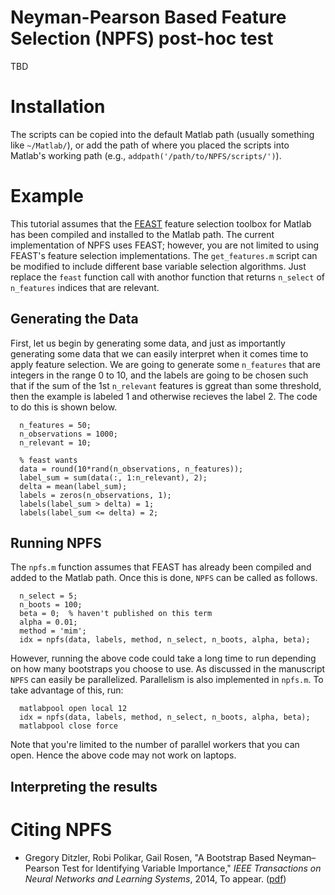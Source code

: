 # Neyman-Pearson Based Feature Selection (NPFS) post-hoc test

TBD

# Installation
The scripts can be copied into the default Matlab path (usually something like `~/Matlab/`), or add the path of where you placed the scripts into Matlab's working path (e.g., `addpath('/path/to/NPFS/scripts/')`).

# Example

This tutorial assumes that the [FEAST](http://www.cs.man.ac.uk/~gbrown/fstoolbox/) feature selection toolbox for Matlab has been compiled and installed to the Matlab path. The current implementation of NPFS uses FEAST; however, you are not limited to using FEAST's feature selection implementations. The `get_features.m` script can be modified to include different base variable selection algorithms. Just replace the `feast` function call with anothor function that returns `n_select` of `n_features` indices that are relevant.  

## Generating the Data

First, let us begin by generating some data, and just as importantly generating some data that we can easily interpret when it comes time to apply feature selection. We are going to generate some `n_features` that are integers in the range 0 to 10, and the labels are going to be chosen such that if the sum of the 1st `n_relevant` features is ggreat than some threshold, then the example is labeled 1 and otherwise recieves the label 2. The code to do this is shown below.  

```
  n_features = 50;
  n_observations = 1000; 
  n_relevant = 10;

  % feast wants 
  data = round(10*rand(n_observations, n_features));
  label_sum = sum(data(:, 1:n_relevant), 2);
  delta = mean(label_sum);
  labels = zeros(n_observations, 1);
  labels(label_sum > delta) = 1;
  labels(label_sum <= delta) = 2;
```


## Running NPFS

The `npfs.m` function assumes that FEAST has already been compiled and added to the Matlab path. Once this is done, `NPFS` can be called as follows.   

```
  n_select = 5;
  n_boots = 100;
  beta = 0;  % haven't published on this term
  alpha = 0.01;
  method = 'mim';
  idx = npfs(data, labels, method, n_select, n_boots, alpha, beta);
```

However, running the above code could take a long time to run depending on how many bootstraps you choose to use. As discussed in the manuscript `NPFS` can easily be parallelized. Parallelism is also implemented in `npfs.m`. To take advantage of this, run:

```
  matlabpool open local 12
  idx = npfs(data, labels, method, n_select, n_boots, alpha, beta);
  matlabpool close force
```

Note that you're limited to the number of parallel workers that you can open. Hence the above code may not work on laptops. 



## Interpreting the results 

# Citing NPFS
* Gregory Ditzler, Robi Polikar, Gail Rosen, "A Bootstrap Based Neyman–Pearson Test for Identifying Variable Importance," *IEEE Transactions on Neural Networks and Learning Systems*, 2014, To appear. ([pdf](http://gditzler.github.io/publications/tnnls2014.pdf))



